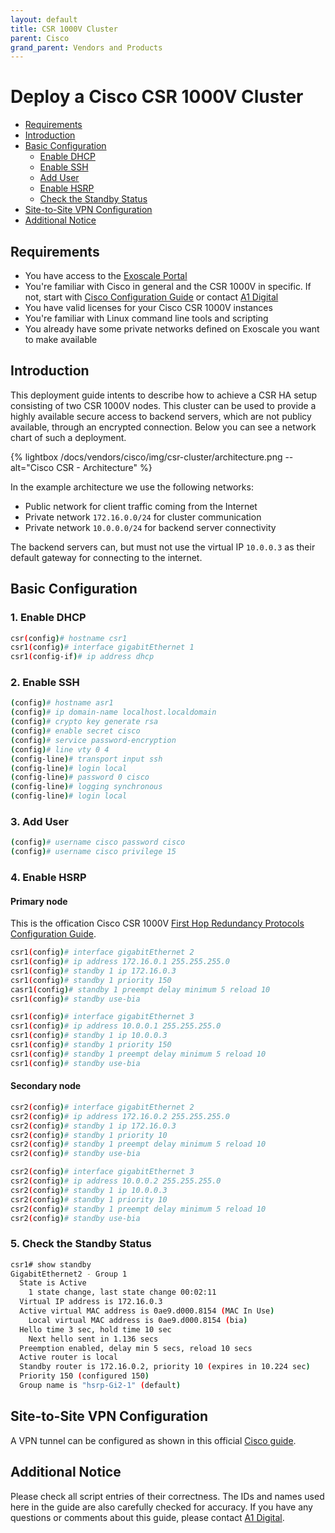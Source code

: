 ```yaml
---
layout: default
title: CSR 1000V Cluster
parent: Cisco
grand_parent: Vendors and Products
---
```


# Deploy a Cisco CSR 1000V Cluster

* [Requirements](#requirements)
* [Introduction](#introduction)
* [Basic Configuration](#basic-configuration)
	- [Enable DHCP](#1-enable-dhcp)
	- [Enable SSH](#2-enable-ssh)
	- [Add User](#3-add-user)
	- [Enable HSRP](#4-enable-hsrp)
	- [Check the Standby Status](#5-check-the-standby-status)
* [Site-to-Site VPN Configuration](#site-to-site-vpn-configuration)
* [Additional Notice](#additional-notice)


## Requirements

* You have access to the [Exoscale Portal](https://portal.exoscale.com)
* You're familiar with Cisco in general and the CSR 1000V in specific. If not, start with [Cisco Configuration Guide](https://www.cisco.com/c/en/us/td/docs/routers/csr1000/software/configuration/b_CSR1000v_Configuration_Guide.html) or contact [A1 Digital](mailto:vendors.security@a1.digital)
* You have valid licenses for your Cisco CSR 1000V instances
* You're familiar with Linux command line tools and scripting
* You already have some private networks defined on Exoscale you want to make available

## Introduction

This deployment guide intents to describe how to achieve a CSR HA setup consisting of two CSR 1000V nodes. This cluster can be used to provide a highly available secure access to backend servers, which are not publicy available, through an encrypted connection. Below you can see a network chart of such a deployment.

{% lightbox /docs/vendors/cisco/img/csr-cluster/architecture.png --alt="Cisco CSR - Architecture" %}

In the example architecture we use the following networks:

* Public network for client traffic coming from the Internet
* Private network ```172.16.0.0/24``` for cluster communication
* Private network ```10.0.0.0/24``` for backend server connectivity

The backend servers can, but must not use the virtual IP ```10.0.0.3``` as their default gateway for connecting to the internet. 

## Basic Configuration
### 1. Enable DHCP

```bash
csr(config)# hostname csr1
csr1(config)# interface gigabitEthernet 1
csr1(config-if)# ip address dhcp
``` 

### 2. Enable SSH

```bash
(config)# hostname asr1
(config)# ip domain-name localhost.localdomain
(config)# crypto key generate rsa
(config)# enable secret cisco
(config)# service password-encryption
(config)# line vty 0 4
(config-line)# transport input ssh
(config-line)# login local
(config-line)# password 0 cisco
(config-line)# logging synchronous
(config-line)# login local
```

### 3. Add User

```bash
(config)# username cisco password cisco
(config)# username cisco privilege 15
```

### 4. Enable HSRP
#### Primary node

This is the offication Cisco CSR 1000V [First Hop Redundancy Protocols Configuration Guide](https://www.cisco.com/c/en/us/td/docs/ios-xml/ios/ipapp_fhrp/configuration/xe-16/fhp-xe-16-book/fhp-hsrp.html).

```bash
csr1(config)# interface gigabitEthernet 2
csr1(config)# ip address 172.16.0.1 255.255.255.0
csr1(config)# standby 1 ip 172.16.0.3
csr1(config)# standby 1 priority 150
casr1(config)# standby 1 preempt delay minimum 5 reload 10
csr1(config)# standby use-bia

csr1(config)# interface gigabitEthernet 3
csr1(config)# ip address 10.0.0.1 255.255.255.0
csr1(config)# standby 1 ip 10.0.0.3
csr1(config)# standby 1 priority 150
csr1(config)# standby 1 preempt delay minimum 5 reload 10
csr1(config)# standby use-bia
```

#### Secondary node

```bash
csr2(config)# interface gigabitEthernet 2
csr2(config)# ip address 172.16.0.2 255.255.255.0
csr2(config)# standby 1 ip 172.16.0.3
csr2(config)# standby 1 priority 10
csr2(config)# standby 1 preempt delay minimum 5 reload 10
csr2(config)# standby use-bia

csr2(config)# interface gigabitEthernet 3
csr2(config)# ip address 10.0.0.2 255.255.255.0
csr2(config)# standby 1 ip 10.0.0.3
csr2(config)# standby 1 priority 10
csr2(config)# standby 1 preempt delay minimum 5 reload 10
csr2(config)# standby use-bia
```

### 5. Check the Standby Status

```bash
csr1# show standby
GigabitEthernet2 - Group 1
  State is Active
    1 state change, last state change 00:02:11
  Virtual IP address is 172.16.0.3
  Active virtual MAC address is 0ae9.d000.8154 (MAC In Use)
    Local virtual MAC address is 0ae9.d000.8154 (bia)
  Hello time 3 sec, hold time 10 sec
    Next hello sent in 1.136 secs
  Preemption enabled, delay min 5 secs, reload 10 secs
  Active router is local
  Standby router is 172.16.0.2, priority 10 (expires in 10.224 sec)
  Priority 150 (configured 150)
  Group name is "hsrp-Gi2-1" (default)
```

## Site-to-Site VPN Configuration

A VPN tunnel can be configured as shown in this official [Cisco guide](https://www.cisco.com/c/en/us/td/docs/ios-xml/ios/sec_conn_vpnips/configuration/xe-3s/sec-sec-for-vpns-w-ipsec-xe-3s-book/sec-cfg-vpn-ipsec.html).

## Additional Notice

Please check all script entries of their correctness. The IDs and names used here in the guide are also carefully checked for accuracy. If you have any questions or comments about this guide, please contact [A1 Digital](mailto:vendors.security@a1.digital).